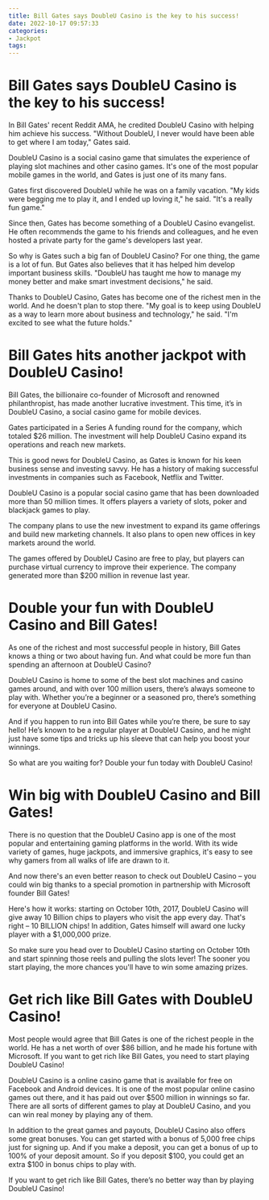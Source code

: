 ```yaml
---
title: Bill Gates says DoubleU Casino is the key to his success!
date: 2022-10-17 09:57:33
categories:
- Jackpot
tags:
---
```



#  Bill Gates says DoubleU Casino is the key to his success!

In Bill Gates' recent Reddit AMA, he credited DoubleU Casino with helping him achieve his success. "Without DoubleU, I never would have been able to get where I am today," Gates said.

DoubleU Casino is a social casino game that simulates the experience of playing slot machines and other casino games. It's one of the most popular mobile games in the world, and Gates is just one of its many fans.

Gates first discovered DoubleU while he was on a family vacation. "My kids were begging me to play it, and I ended up loving it," he said. "It's a really fun game."

Since then, Gates has become something of a DoubleU Casino evangelist. He often recommends the game to his friends and colleagues, and he even hosted a private party for the game's developers last year.

So why is Gates such a big fan of DoubleU Casino? For one thing, the game is a lot of fun. But Gates also believes that it has helped him develop important business skills. "DoubleU has taught me how to manage my money better and make smart investment decisions," he said.

Thanks to DoubleU Casino, Gates has become one of the richest men in the world. And he doesn't plan to stop there. "My goal is to keep using DoubleU as a way to learn more about business and technology," he said. "I'm excited to see what the future holds."

#  Bill Gates hits another jackpot with DoubleU Casino!

Bill Gates, the billionaire co-founder of Microsoft and renowned philanthropist, has made another lucrative investment. This time, it’s in DoubleU Casino, a social casino game for mobile devices.

Gates participated in a Series A funding round for the company, which totaled $26 million. The investment will help DoubleU Casino expand its operations and reach new markets.

This is good news for DoubleU Casino, as Gates is known for his keen business sense and investing savvy. He has a history of making successful investments in companies such as Facebook, Netflix and Twitter.

DoubleU Casino is a popular social casino game that has been downloaded more than 50 million times. It offers players a variety of slots, poker and blackjack games to play.

The company plans to use the new investment to expand its game offerings and build new marketing channels. It also plans to open new offices in key markets around the world.

The games offered by DoubleU Casino are free to play, but players can purchase virtual currency to improve their experience. The company generated more than $200 million in revenue last year.

#  Double your fun with DoubleU Casino and Bill Gates!

As one of the richest and most successful people in history, Bill Gates knows a thing or two about having fun. And what could be more fun than spending an afternoon at DoubleU Casino?

DoubleU Casino is home to some of the best slot machines and casino games around, and with over 100 million users, there’s always someone to play with. Whether you’re a beginner or a seasoned pro, there’s something for everyone at DoubleU Casino.

And if you happen to run into Bill Gates while you’re there, be sure to say hello! He’s known to be a regular player at DoubleU Casino, and he might just have some tips and tricks up his sleeve that can help you boost your winnings.

So what are you waiting for? Double your fun today with DoubleU Casino!

#  Win big with DoubleU Casino and Bill Gates!

There is no question that the DoubleU Casino app is one of the most popular and entertaining gaming platforms in the world. With its wide variety of games, huge jackpots, and immersive graphics, it's easy to see why gamers from all walks of life are drawn to it.

And now there's an even better reason to check out DoubleU Casino – you could win big thanks to a special promotion in partnership with Microsoft founder Bill Gates!

Here's how it works: starting on October 10th, 2017, DoubleU Casino will give away 10 Billion chips to players who visit the app every day. That's right – 10 BILLION chips! In addition, Gates himself will award one lucky player with a $1,000,000 prize.

So make sure you head over to DoubleU Casino starting on October 10th and start spinning those reels and pulling the slots lever! The sooner you start playing, the more chances you'll have to win some amazing prizes.

#  Get rich like Bill Gates with DoubleU Casino!

Most people would agree that Bill Gates is one of the richest people in the world. He has a net worth of over $86 billion, and he made his fortune with Microsoft. If you want to get rich like Bill Gates, you need to start playing DoubleU Casino!

DoubleU Casino is a online casino game that is available for free on Facebook and Android devices. It is one of the most popular online casino games out there, and it has paid out over $500 million in winnings so far. There are all sorts of different games to play at DoubleU Casino, and you can win real money by playing any of them.

In addition to the great games and payouts, DoubleU Casino also offers some great bonuses. You can get started with a bonus of 5,000 free chips just for signing up. And if you make a deposit, you can get a bonus of up to 100% of your deposit amount. So if you deposit $100, you could get an extra $100 in bonus chips to play with.

If you want to get rich like Bill Gates, there’s no better way than by playing DoubleU Casino!